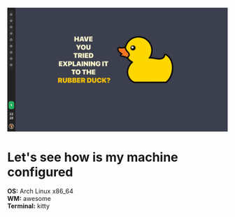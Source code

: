 ![arch linux awesome wm rice](showcase/rice.png)

# Let's see how is my machine configured
**OS:** Arch Linux x86_64   
**WM:** awesome   
**Terminal:** kitty   
